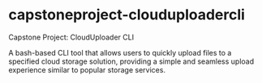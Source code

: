 # capstoneproject-clouduploadercli

Capstone Project: CloudUploader CLI

A bash-based CLI tool that allows users to quickly upload files to a specified cloud storage solution, providing a simple and seamless upload experience similar to popular storage services.